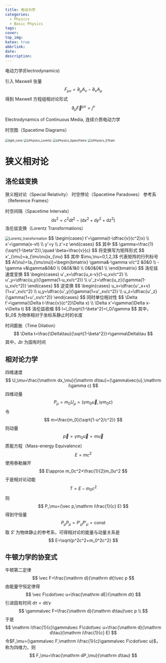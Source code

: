 ```yaml
---
title: 电动力学
categories:
  - Physics
  - Basic Physics
tags:
cover: 
top_img: 
katex: true
abbrlink: 
date: 
description: 
---
```




电动力学(Electrodynamics)



引入 Maxwell 张量
$$
F_{\mu\nu}=\partial_{\mu}A_{\nu}-\partial_{\nu}A_{\mu}
$$
得到 Maxwell 方程组相对论形式
$$
\partial_{\mu}\vec{F}^{\mu\nu}=j^{\nu}
$$

Electrodynamics of Continuous Media, 连续介质电动力学



时空图（Spacetime Diagrams）

<img src="https://warehouse-1310574346.cos.ap-shanghai.myqcloud.com/images/physics/light_cone.jpg" alt="light_cone" style="zoom:67%;" />





<img src="https://warehouse-1310574346.cos.ap-shanghai.myqcloud.com/images/physics/UPhysics_Lorentz.jpg" alt="UPhysics_Lorentz" style="zoom: 67%;" />



<img src="https://warehouse-1310574346.cos.ap-shanghai.myqcloud.com/images/physics/UPhysics_SpaceTwins.jpg" alt="UPhysics_SpaceTwins" style="zoom:67%;" />



<img src="https://warehouse-1310574346.cos.ap-shanghai.myqcloud.com/images/physics/UPhysics_STtrain.jpg" alt="UPhysics_STtrain" style="zoom:67%;" />

# 狭义相对论

## 洛伦兹变换

狭义相对论（Special Relativity）
时空悖论（Spacetime Paradoxes）
参考系（Reference Frames）



时空间隔（Spacetime Intervals）
$$
\mathrm ds^2=c^2\mathrm dt^2-(\mathrm dx^2+\mathrm dy^2+\mathrm dz^2)
$$
洛伦兹变换（Lorentz Transformations）

<img src="https://warehouse-1310574346.cos.ap-shanghai.myqcloud.com/images/physics/Lorentz_transformation.jpg" alt="Lorentz_transformation" style="zoom:80%;" />
$$
\begin{cases}
t'=\gamma(t-\dfrac{v}{c^2}x) \\
x'=\gamma(x-vt) \\
y'=y \\
z'=z
\end{cases}
$$
其中
$$
\gamma=\frac{1}{\sqrt{1-\beta^2}},\quad \beta=\frac{v}{c}
$$
将变换写为矩阵形式
$$
x'_{\mu}=a_{\mu\nu}x_{\nu}
$$
其中 $\mu,\nu=0,1,2,3$ 代表矩阵的行列标号
$$
A(\nu)=(a_{\mu\nu})=\begin{bmatrix}
\gamma&-\gamma v/c^2 &0&0 \\
-\gamma v&\gamma&0&0 \\
0&0&1&0 \\
0&0&0&1 \\
\end{bmatrix}
$$
洛伦兹速度变换
$$
\begin{cases}
u'_x=\dfrac{u_x-v}{1-u_xv/c^2} \\
u'_y=\dfrac{u_y}{\gamma(1-u_xv/c^2)} \\
u'_z=\dfrac{u_z}{\gamma(1-u_xv/c^2)}
\end{cases}
$$
逆变换
$$
\begin{cases}
u_x=\dfrac{u'_x+v}{1+u'_xv/c^2} \\
u_y=\dfrac{u'_y}{\gamma(1+u'_xv/c^2)} \\
u_z=\dfrac{u'_z}{\gamma(1+u'_xv/c^2)}
\end{cases}
$$
同时单位相对性
$$
\Delta t'=\gamma(\Delta t-\frac{v}{c^2}\Delta x) \\
\Delta x'=\gamma(\Delta x-v\Delta t)
$$
洛伦兹收缩
$$
l=l_0\sqrt{1-\beta^2}=l_0/\gamma
$$
其中，$l_0$ 为物体相对于坐标系静止时的长度

时间膨胀（Time Dilation）
$$
\Delta t=\frac{\Delta\tau}{\sqrt{1-\beta^2}}=\gamma\Delta\tau
$$
其中，$\Delta\tau$ 为固有时间

## 相对论力学

四维速度
$$
U_\mu=\frac{\mathrm dx_\mu}{\mathrm d\tau}=(\gamma\vec{u},\mathrm i\gamma c)
$$
四维动量
$$
P_\mu=m_0U_\mu=(\gamma m_0\vec{u},\mathrm i\gamma m_0c)
$$
令 
$$
m=\frac{m_0}{\sqrt{1-u^2/c^2}}
$$
则动量
$$
\vec p=\gamma m_0\vec u=m\vec u
$$
质能方程（Mass-energy Equivalence）
$$
E=mc^2
$$
使用泰勒展开
$$
E\approx m_0c^2+\frac{1}{2}m_0u^2
$$
于是相对论动能
$$
T=E-m_0c^2
$$
则
$$
P_\mu=(\vec p,\mathrm i\frac{1}{c} E)
$$
得到守恒量
$$
P_\mu P_\mu=P'_\mu P'_\mu=\text{const}
$$
取 $S'$ 为物体静止的参考系，可得相对论的能量与动量关系是
$$
E=\sqrt{p^2c^2+m_0^2c^2}
$$

## 牛顿力学的协变式

牛顿第二定律
$$
\vec F=\frac{\mathrm d}{\mathrm dt}\vec p
$$
由能量守恒定律得
$$
\vec F\cdot\vec u=\frac{\mathrm dE}{\mathrm dt}
$$
引进固有时间 $\mathrm d\tau=\mathrm dt/\gamma$
$$
\gamma\vec F=\frac{\mathrm d}{\mathrm d\tau}\vec p \\
$$
于是
$$
\mathrm i\frac{1}{c}\gamma\vec F\cdot\vec u=\frac{\mathrm d}{\mathrm d\tau}(\mathrm i\frac{1}{c} E)
$$
令$F_\mu=(\gamma\vec F,\mathrm i\frac{1}{c}\gamma\vec F\cdot\vec u)$，称为四维力，则
$$
F_\mu=\frac{\mathrm dP_\mu}{\mathrm d\tau}
$$
